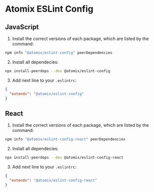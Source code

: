 # Atomix ESLint Config

## JavaScript

1. Install the correct versions of each package, which are listed by the command:

```bash
npm info "@atomix/eslint-config" peerDependencies
```

2. Install all dependecies:

```bash
npx install-peerdeps --dev @atomix/eslint-config
```

3. Add next line to your `.eslintrc`:

```json
{
  "extends": "@atomix/eslint-config"
}
```

## React

1. Install the correct versions of each package, which are listed by the command:

```bash
npm info "@atomix/eslint-config-react" peerDependencies
```

2. Install all dependecies:

```bash
npx install-peerdeps --dev @atomix/eslint-config-react
```

3. Add next line to your `.eslintrc`:

```json
{
  "extends": "@atomix/eslint-config-react"
}
```
